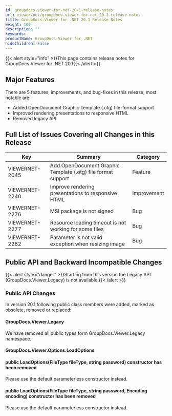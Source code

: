 ```yaml
---
id: groupdocs-viewer-for-net-20-1-release-notes
url: viewer/net/groupdocs-viewer-for-net-20-1-release-notes
title: GroupDocs.Viewer for .NET 20.1 Release Notes
weight: 100
description: ""
keywords: 
productName: GroupDocs.Viewer for .NET
hideChildren: False
---
```

{{< alert style="info" >}}This page contains release notes for GroupDocs.Viewer for .NET 20.1{{< /alert >}}

## Major Features

  
There are 5 features, improvements, and bug-fixes in this release, most notable are:

*   Added OpenDocument Graphic Template (.otg) file-format support
*   Improved rendering presentations to responsive HTML
*   Removed legacy API

## Full List of Issues Covering all Changes in this Release

| Key | Summary | Category |
| --- | --- | --- |
| VIEWERNET-2045 | Add OpenDocument Graphic Template (.otg) file format support | Feature |
| VIEWERNET-2240 | Improve rendering presentations to responsive HTML  | Improvement |
| VIEWERNET-2276 | MSI package is not signed | Bug |
| VIEWERNET-2277 | Resource loading timeout is not working for some files | Bug |
| VIEWERNET-2282 | Parameter is not valid exception when resizing image | Bug |

## Public API and Backward Incompatible Changes

{{< alert style="danger" >}}Starting from this version the Legacy API (GroupDocs.Viewer.Legacy) is not available.{{< /alert >}}

### Public API Changes

In version 20.1 following public class members were added, marked as obsolete, removed or replaced:

#### GroupDocs.Viewer.Legacy

We have removed all public types form GroupDocs.Viewer.Legacy namespace.

#### GroupDocs.Viewer.Options.LoadOptions

#### public LoadOptions(FileType fileType, string password) constructor has been removed

Please use the default parameterless constructor instead.

#### public LoadOptions(FileType fileType, string password, Encoding encoding) constructor has been removed

Please use the default parameterless constructor instead.
